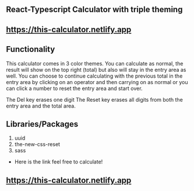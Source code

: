 ## React-Typescript Calculator with triple theming

## https://this-calculator.netlify.app

## Functionality

This calculator comes in 3 color themes.
You can calculate as normal, the result will show on the top right (total) but also
will stay in the entry area as well.
You can choose to continue calculating with the previous total in the entry area by clicking on an operator and then carrying on as normal
or you can click a number to reset the entry area and start over.

The Del key erases one digit
The Reset key erases all digits from both the entry area and the total area.

## Libraries/Packages

1. uuid
2. the-new-css-reset
3. sass

- Here is the link feel free to calculate!

## https://this-calculator.netlify.app

